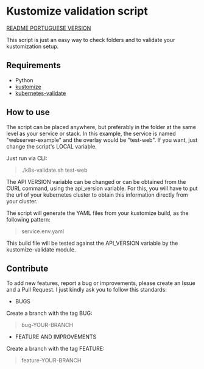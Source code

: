 # Kustomize validation script

[README PORTUGUESE VERSION](./README_PT.md)

This script is just an easy way to check folders and to validate your kustomization setup.

## Requirements

+ Python
+ [kustomize](https://kubectl.docs.kubernetes.io/installation/kustomize/binaries/)
+ [kubernetes-validate](https://github.com/willthames/kubernetes-validate)

## How to use

The script can be placed anywhere, but preferably in the folder at the same level as your service or stack. In this example, the service is named "webserver-example" and the overlay would be "test-web". If you want, just change the script's LOCAL variable.

Just run via CLI:

> ./k8s-validate.sh test-web


The API VERSION variable can be changed or can be obtained from the CURL command, using the api_version variable. For this, you will have to put the url of your kubernetes cluster to obtain this information directly from your cluster.

The script will generate the YAML files from your kustomize build, as the following pattern:

> service.env.yaml

This build file will be tested against the API_VERSION variable by the kustomize-validate module.

## Contribute

To add new features, report a bug or improvements, please create an Issue and a Pull Request. I just kindly ask you to follow this standards:

+ BUGS

Create a branch with the tag BUG:

> bug-YOUR-BRANCH

+ FEATURE AND IMPROVEMENTS

Create a branch with the tag FEATURE:

> feature-YOUR-BRANCH